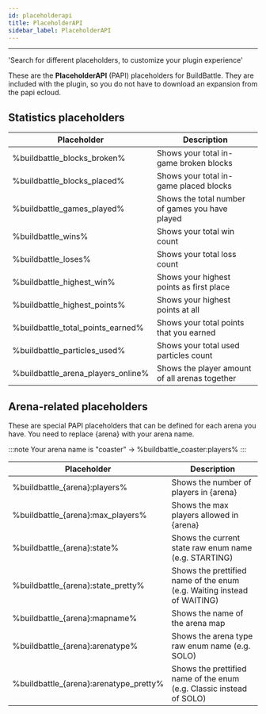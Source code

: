 ```yaml
---
id: placeholderapi
title: PlaceholderAPI
sidebar_label: PlaceholderAPI
---
```

---
'Search for different placeholders, to customize your plugin experience'

These are the **PlaceholderAPI** \(PAPI\) placeholders for BuildBattle. They are included with the plugin, so you do not have to download an expansion from the papi ecloud.

## Statistics placeholders

| Placeholder                           | Description                                     |
|---------------------------------------|-------------------------------------------------|
| %buildbattle\_blocks\_broken%         | Shows your total in-game broken blocks          |
| %buildbattle\_blocks\_placed%         | Shows your total in-game placed blocks          |
| %buildbattle\_games\_played%          | Shows the total number of games you have played |
| %buildbattle\_wins%                   | Shows your total win count                      |
| %buildbattle\_loses%                  | Shows your total loss count                     |
| %buildbattle\_highest\_win%           | Shows your highest points as first place        |
| %buildbattle\_highest\_points%        | Shows your highest points at all                |
| %buildbattle\_total\_points\_earned%  | Shows your total points that you earned         |
| %buildbattle\_particles\_used%        | Shows your total used particles count           |
| %buildbattle\_arena\_players\_online% | Shows the player amount of all arenas together  |



## Arena-related placeholders

These are special PAPI placeholders that can be defined for each arena you have. You need to replace {arena} with your arena name.

:::note
Your arena name is "coaster" -&gt; %buildbattle\_coaster:players%
:::

| Placeholder                              | Description                                                               |
|------------------------------------------|---------------------------------------------------------------------------|
| %buildbattle\_{arena}:players%           | Shows the number of players in {arena}                                    |
| %buildbattle\_{arena}:max\_players%      | Shows the max players allowed in {arena}                                  |
| %buildbattle\_{arena}:state%             | Shows the current state raw enum name \(e.g. STARTING\)                   |
| %buildbattle\_{arena}:state\_pretty%     | Shows the prettified name of the enum \(e.g. Waiting instead of WAITING\) |
| %buildbattle\_{arena}:mapname%           | Shows the name of the arena map                                           |
| %buildbattle\_{arena}:arenatype%         | Shows the arena type raw enum name \(e.g. SOLO\)                          |
| %buildbattle\_{arena}:arenatype\_pretty% | Shows the prettified name of the enum \(e.g. Classic instead of SOLO\)    |
